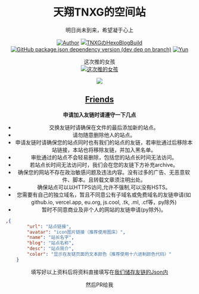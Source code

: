 <div align="center">

# 天翔TNXG的空间站

明日尚未到来，希望凝于心上

[![Author](https://img.shields.io/badge/Author-tianxiang-orange)](https://github.com/ChenYFan)
[![TNXGのHexoBlogBuild](https://github.com/TNXG/blog/actions/workflows/hexo.yml/badge.svg)](https://github.com/TNXG/tnxg.github.io/actions/workflows/hexo.yml)
[![GitHub package.json dependency version (dev dep on branch)](https://img.shields.io/github/package-json/dependency-version/YunYouJun/yunyoujun.github.io/hexo/hexo?logo=hexo)](https://hexo.io)
[![Yun](https://img.shields.io/badge/Theme-Yun-blue)](https://github.com/YunYouJun/hexo-theme-yun/)

这次推的女孩<br>
[![这次推的女孩](https://unv-shield.librian.net/api/unv_shield?url=https://i0.hdslb.com/bfs/album/2439cd0ecf55e69f1a08fb01d659b0da34d779ac.png&scale=2&txt=%E6%B4%9B%E5%A4%A9%E4%BE%9D)](https://space.bilibili.com/36081646)

![](https://assets.tnxg.whitenuo.cn/images/icons/main/logo.svg)

## <a href="https://tnxg.loyunet.cn/links/">Friends</a>


**申请加入友链时请遵守一下几点**
+ 交换友链时请确保在文件的最后添加新的站点。
+ 请勿随意删除他人的站点。
+ 申请友链时请确保您的站点同时也有我们的站点的友链，若审批通过后移除本站链接，本站也将移除友链，并加入黑名单。
+ 审批通过的站点不会轻易删除，包括您的站点长时间无法访问。
+ 若站点长时间无法访问时，我们会在您的友链下方补充archive。
+ 确保您的网站不存在政治敏感问题及违法内容。没有过多的广告、无恶意软件、脚本。且转载文章须注明出处。
+ 确保站点可以以HTTPS访问,允许不强制,可以没有HSTS。
+ 您需要有自己的独立域名，暂且不同意公有子域名或免费域名的友链申请(如github.io, vercel.app, eu.org, js.cool, .tk, .ml, .cf等，py除外)
+ 暂时不同意商业及非个人的网站的友链申请(py除外)。
</div>

```json
,{
        "url": "站点链接",
        "avatar": "icon图片链接（推荐使用图床）",
        "name": "站长名字",
        "blog": "站点名称",
        "desc": "站点简介",
        "color": "显示在友链页面的文本颜色（推荐使用十六进制颜色代码）"
    }
```

<div align="center">

填写好以上资料后将资料直接填写在[我们储存友链的Json内](https://github.com/TNXG/blog/blob/master/source/assets/data/links.json)

然后PR给我

</div>